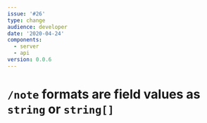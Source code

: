 ```yaml
---
issue: '#26'
type: change
audience: developer
date: '2020-04-24'
components:
  - server
  - api
version: 0.0.6
---
```

# `/note` formats are field values as `string` or `string[]`
